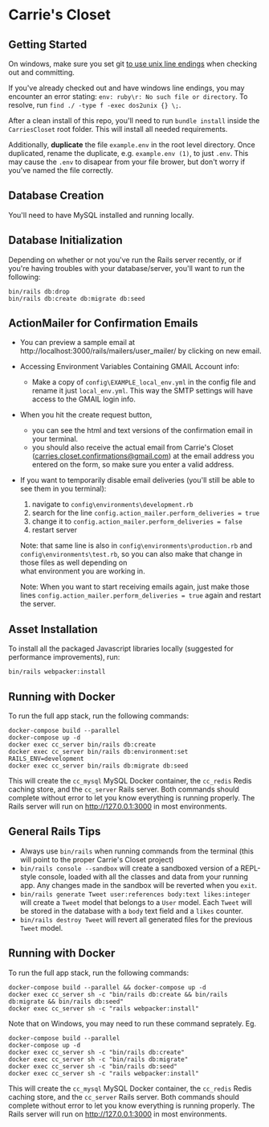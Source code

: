 # Carrie's Closet

## Getting Started
On windows, make sure you set git [to use unix line endings](https://docs.github.com/en/github/using-git/configuring-git-to-handle-line-endings) 
when checking out and committing. 

If you've already checked out and have windows line endings, you may encounter
an error stating: `env: ruby\r: No such file or directory`. To resolve, run
`find ./ -type f -exec dos2unix {} \;`.

After a clean install of this repo, you'll need to run `bundle install` inside 
the `CarriesCloset` root folder. This will install all needed requirements.
  
Additionally, **duplicate** the file `example.env` in the root level directory. 
Once duplicated, rename the duplicate, e.g. `example.env (1)`, to just `.env`. 
This may cause the `.env` to disapear from your file brower, but don't worry 
if you've named the file correctly.

## Database Creation
You'll need to have MySQL installed and running locally.

## Database Initialization
Depending on whether or not you've run the Rails server recently, or if you're 
  having troubles with your database/server, you'll want to run the following:
```shell
bin/rails db:drop
bin/rails db:create db:migrate db:seed
```
## ActionMailer for Confirmation Emails
- You can preview a sample email at http://localhost:3000/rails/mailers/user_mailer/ by clicking on new email.
- Accessing Environment Variables Containing GMAIL Account info:
    - Make a copy of `config\EXAMPLE_local_env.yml` in the config file and rename it just `local_env.yml`. This way the SMTP settings will have access to the GMAIL login info. 
- When you hit the create request button,
    - you can see the html and text versions of the confirmation email in your terminal.
    - you should also receive the actual email from Carrie's Closet (carries.closet.confirmations@gmail.com) at the email address you entered on the form, so make sure you enter       a valid address.
- If you want to temporarily disable email deliveries (you'll still be able to see them in you terminal):
    1. navigate to `config\environments\development.rb`
    2. search for the line `config.action_mailer.perform_deliveries = true`
    3. change it to `config.action_mailer.perform_deliveries = false`
    4. restart server
    
    Note: that same line is also in `config\environments\production.rb` and `config\environments\test.rb`, so you can also make that change in those files as well depending on   
    what environment you are working in.
    
    Note: When you want to start receiving emails again, just make those lines `config.action_mailer.perform_deliveries = true` again and restart the server. 
    

## Asset Installation
To install all the packaged Javascript libraries locally (suggested for 
performance improvements), run:
```shell
bin/rails webpacker:install
```

## Running with Docker
To run the full app stack, run the following commands:
```shell
docker-compose build --parallel
docker-compose up -d
docker exec cc_server bin/rails db:create
docker exec cc_server bin/rails db:environment:set RAILS_ENV=development
docker exec cc_server bin/rails db:migrate db:seed
```

This will create the `cc_mysql` MySQL Docker container, the `cc_redis` Redis
caching store, and the `cc_server` Rails server. Both commands should complete
without error to let you know everything is running properly. The Rails server
will run on http://127.0.0.1:3000 in most environments.

## General Rails Tips
- Always use `bin/rails` when running commands from the terminal (this will 
  point to the proper Carrie's Closet project)
- `bin/rails console --sandbox` will create a sandboxed version of a REPL-style 
  console, loaded with all the classes and data from your running app. Any 
  changes made in the sandbox will be reverted when you `exit`.
- `bin/rails generate Tweet user:references body:text likes:integer` will 
  create a `Tweet` model that belongs to a `User` model. Each `Tweet` will be 
  stored in the database with a `body` text field and a `likes` counter.
- `bin/rails destroy Tweet` will revert all generated files for the previous
  `Tweet` model.
  
## Running with Docker
To run the full app stack, run the following commands:
```shell
docker-compose build --parallel && docker-compose up -d
docker exec cc_server sh -c "bin/rails db:create && bin/rails db:migrate && bin/rails db:seed"
docker exec cc_server sh -c "rails webpacker:install"
```

Note that on Windows, you may need to run these command seprately. Eg.
```
docker-compose build --parallel
docker-compose up -d
docker exec cc_server sh -c "bin/rails db:create"
docker exec cc_server sh -c "bin/rails db:migrate"
docker exec cc_server sh -c "bin/rails db:seed"
docker exec cc_server sh -c "rails webpacker:install"
```

This will create the `cc_mysql` MySQL Docker container, the `cc_redis` Redis 
caching store, and the `cc_server` Rails server. Both commands should complete 
without error to let you know everything is running properly. The Rails server
will run on http://127.0.0.1:3000 in most environments.

